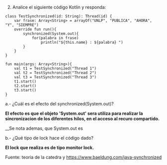 2. Analice el siguiente código Kotlin y responda:

```
class TestSynchronized(id: String): Thread(id) {
    var frase: Array<String> = arrayOf("UNLP", "PUBLICA", "AHORA", "Y", "SIEMPRE")
    override fun run(){
        synchronized(System.out){
            for(palabra in frase)
                println("${this.name} : ${palabra} ")
        }
    }
}

fun main(args: Array<String>){
    val t1 = TestSynchronized("Thread 1")
    val t2 = TestSynchronized("Thread 2")
    val t3 = TestSynchronized("Thread 3")
    t1.start()
    t2.start()
    t3.start()
}
```

a.- ¿Cuál es el efecto del synchronized(System.out)?

__El efecto es que el objeto 'System.out' sera utiliza para realizar la sincronizacion de los diferentes hilos, en el acceso al recuro compartido.__

__Se nota ademas, que System.out es

b.- ¿Qué tipo de lock hace el código dado?

__El lock que realiza es de tipo monitor lock.__

Fuente: teoria de la catedra y https://www.baeldung.com/java-synchronized